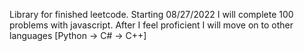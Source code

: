 Library for finished leetcode.
Starting 08/27/2022 I will complete 100 problems with javascript.
After I feel proficient I will move on to other languages [Python -> C# -> C++]